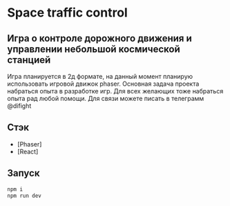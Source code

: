 # Space traffic control
## Игра о контроле дорожного движения и управлении небольшой космической станцией

Игра планируется в 2д формате, на данный момент планирую использовать игровой движок phaser.
Основная задача проекта набраться опыта в разработке игр.
Для всех желающих тоже набраться опыта рад любой помощи. Для связи можете писать в телеграмм @difight

## Стэк

- [Phaser]
- [React]

## Запуск

```sh
npm i
npm run dev
```